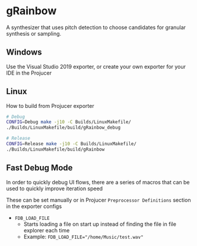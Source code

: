# gRainbow

A synthesizer that uses pitch detection to choose candidates for granular synthesis or sampling.

## Windows

Use the Visual Studio 2019 exporter, or create your own exporter for your IDE in the Projucer

## Linux

How to build from Projucer exporter

```bash
# Debug
CONFIG=Debug make -j10 -C Builds/LinuxMakefile/
./Builds/LinuxMakefile/build/gRainbow_debug

# Release
CONFIG=Release make -j10 -C Builds/LinuxMakefile/
./Builds/LinuxMakefile/build/gRainbow
```

## Fast Debug Mode

In order to quickly debug UI flows, there are a series of macros that can be used to quickly improve iteration speed

These can be set manually or in Projucer `Preprocessor Definitions` section in the exporter configs

- `FDB_LOAD_FILE`
    - Starts loading a file on start up instead of finding the file in file explorer each time
    - Example: `FDB_LOAD_FILE="/home/Music/test.wav"`